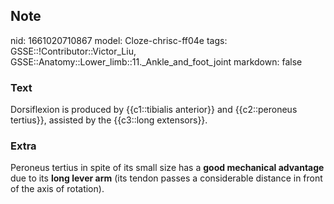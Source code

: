 ## Note
nid: 1661020710867
model: Cloze-chrisc-ff04e
tags: GSSE::!Contributor::Victor_Liu, GSSE::Anatomy::Lower_limb::11._Ankle_and_foot_joint
markdown: false

### Text
Dorsiflexion is produced by {{c1::tibialis anterior}} and {{c2::peroneus tertius}}, assisted by the {{c3::long extensors}}.

### Extra
Peroneus tertius in spite of its small size has a <b>good
mechanical advantage</b> due to its <b>long lever arm</b> (its
tendon passes a considerable distance in front of the axis of
rotation).
